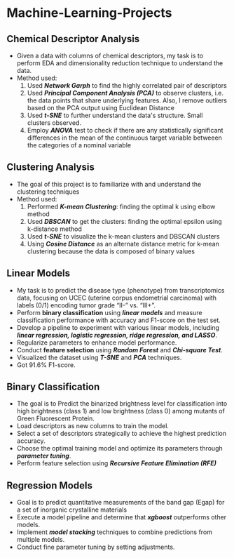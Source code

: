 # Machine-Learning-Projects
## Chemical Descriptor Analysis
- Given a data with columns of chemical descriptors, my task is to perform EDA and dimensionality reduction technique to understand the data.
- Method used:
  1. Used **_Network Garph_** to find the highly correlated pair of descriptors
  2. Used **_Principal Component Analysis (PCA)_** to observe clusters, i.e. the data points that share underlying features. Also, I remove outliers based on the PCA output using Euclidean Distance
  3. Used **_t-SNE_** to further understand the data's structure. Small clusters observed.
  4. Employ **_ANOVA_** test to check if there are any statistically significant differences in the mean of the continuous target variable betweeen the categories of a nominal variable
 
## Clustering Analysis
- The goal of this project is to familiarize with and understand the clustering techniques
- Method used:
  1. Performed **_K-mean Clustering_**: finding the optimal k using elbow method
  2. Used **_DBSCAN_** to get the clusters: finding the optimal epsilon using k-distance method
  3. Used **_t-SNE_** to visualize the k-mean clusters and DBSCAN clusters
  4. Using **_Cosine Distance_** as an alternate distance metric for k-mean clustering because the data is composed of binary values
 
## Linear Models
- My task is to predict the disease type (phenotype) from transcriptomics data, focusing on UCEC (uterine corpus endometrial carcinoma) with labels (0/1) encoding tumor grade “II-” vs. “III+”.
- Perform **binary classification** using **_linear models_** and measure classification performance with accuracy and F1-score on the test set.
- Develop a pipeline to experiment with various linear models, including **_linear regression, logistic regression, ridge regression, and LASSO_**.
- Regularize parameters to enhance model performance.
- Conduct **feature selection** using **_Random Forest_** and **_Chi-square Test_**.
- Visualized the dataset using **_T-SNE_** and **_PCA_** techniques.
- Got 91.6% F1-score.

## Binary Classification
- The goal is to Predict the binarized brightness level for classification into high brightness (class 1) and low brightness (class 0) among mutants of Green Fluorescent Protein.
- Load descriptors as new columns to train the model.
- Select a set of descriptors strategically to achieve the highest prediction accuracy.
- Choose the optimal training model and optimize its parameters through _**parameter tuning**_.
- Perform feature selection using **_Recursive Feature Elimination (RFE)_**
  
## Regression Models 
- Goal is to predict quantitative measurements of the band gap (Egap) for a set of inorganic crystalline materials
- Execute a model pipeline and determine that **_xgboost_** outperforms other models.
- Implement **_model stacking_** techniques to combine predictions from multiple models.
- Conduct fine parameter tuning by setting adjustments.
